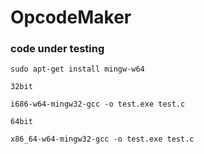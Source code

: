 # OpcodeMaker
### code under testing 
```
sudo apt-get install mingw-w64

32bit

i686-w64-mingw32-gcc -o test.exe test.c

64bit

x86_64-w64-mingw32-gcc -o test.exe test.c
```
